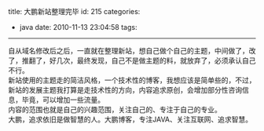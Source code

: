 title: 大鹏新站整理完毕
id: 215
categories:
  - java
date: 2010-11-13 23:04:58
tags:
---

自从域名修改后之后，一直就在整理新站，想自己做个自己的主题，中间做了，改了，推翻了，好几次，最终发现，自己不是做主题的料，就放弃了，必须承认自己不行。
</br>新站使用的主题走的简洁风格，一个技术性的博客，我想应该是简单些的，不过，新站的发展主题我打算是走技术性的方向，内容追求原创，会增加部分性咨询信息，毕竟，可以增加一些流量。
</br>内容的范围也就是自己的兴趣范围，关注自己的、专注于自己的专业。
</br>大鹏，追求依旧是做智慧的人。大鹏博客，专注JAVA、关注互联网、追求智慧。